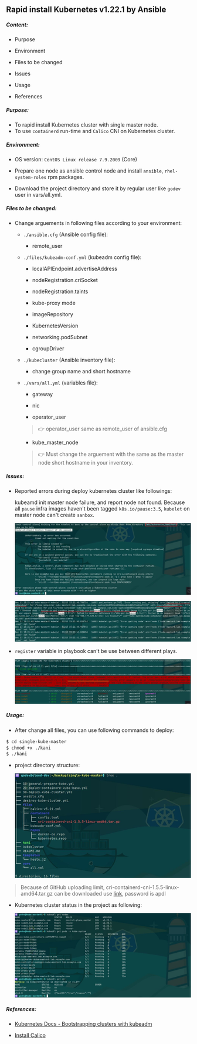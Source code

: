 ## Rapid install Kubernetes v1.22.1 by Ansible

##### Content:

- Purpose

- Environment

- Files to be changed

- Issues

- Usage

- References

##### Purpose:

- To rapid install Kubernetes cluster with single master node.
- To use `containerd` run-time and `Calico` CNI on Kubernetes cluster.

##### Environment:

- OS version: `CentOS Linux release 7.9.2009` (Core)

- Prepare one node as ansible control node and install `ansible`, `rhel-system-roles` rpm packages.

- Download the project directory and store it by regular user like `godev` user in vars/all.yml.

##### Files to be changed:

- Change arguements in following files according to your environment:
  
  - `./ansible.cfg` (Ansible config file):
    
    - remote_user
  
  - `./files/kubeadm-conf.yml` (kubeadm config file):
    
    - localAPIEndpoint.advertiseAddress
    
    - nodeRegistration.criSocket
    
    - nodeRegistration.taints
    
    - kube-proxy mode
    
    - imageRepository
    
    - KubernetesVersion
    
    - networking.podSubnet
    
    - cgroupDriver
  
  - `./kubecluster` (Ansible inventory file):
    
    - change group name and short hostname
  
  - `./vars/all.yml` (variables file):
    
    - gateway
    
    - nic
    
    - operator_user
    
    > 👉 operator_user same as remote_user of ansible.cfg
    
    - kube_master_node
    
    > 👉 Must change the arguement with the same as the master node short hostname in your inventory.

##### Issues:

- Reported errors during deploy kubernetes cluster like followings:
  
  kubeamd init master node failure, and report node not found. Because all `pause` infra images haven't been tagged `k8s.io/pause:3.5`, `kubelet` on master node can't create `sanbox`.
  
  ![](https://github.com/Alberthua-Perl/tech-docs/blob/master/images/kubeadm-init-master-error-1.jpg)
  
  ![](https://github.com/Alberthua-Perl/tech-docs/blob/master/images/kubeadm-init-master-error-2.jpg)

- `register` variable in playbook can't be use between different plays.
  
  ![](https://github.com/Alberthua-Perl/tech-docs/blob/master/images/register-var-used-between-two-plays-error.jpg)

##### Usage:

- After change all files, you can use following commands to deploy:

```bash
$ cd single-kube-master
$ chmod +x ./kani
$ ./kani
```

- project directory structure:
  
  ![](https://github.com/Alberthua-Perl/tech-docs/blob/master/images/kani-structure.jpg)
  
> Because of GitHub uploading limit, cri-containerd-cni-1.5.5-linux-amd64.tar.gz can be downloaded use [link](https://pan.baidu.com/s/1ytxDjSN0u5Tewy5rcEGWNQ), password is apdl

- Kubernetes cluster status in the project as following:
  
  ![](https://github.com/Alberthua-Perl/tech-docs/blob/master/images/kubernetes-cluster-status.jpg)

##### References:

- [Kubernetes Docs - Bootstrapping clusters with kubeadm](https://v1-22.docs.kubernetes.io/docs/setup/production-environment/tools/kubeadm/)

- [Install Calico](https://projectcalico.docs.tigera.io/getting-started/kubernetes/self-managed-onprem/onpremises)
